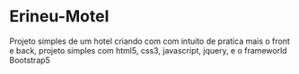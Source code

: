 # Erineu-Motel
Projeto simples de um hotel criando com com intuito de pratica mais o front e back, projeto simples com html5, css3, javascript, jquery, e o frameworld Bootstrap5  

